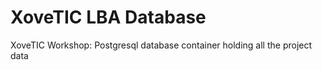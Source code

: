 # XoveTIC LBA Database
XoveTIC Workshop: Postgresql database container holding all the project data 
